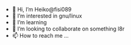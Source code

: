 - 👋 Hi, I’m Heiko@fisi089
- 👀 I’m interested in gnu/linux
- 🌱 I’m learning 
- 💞️ I’m looking to collaborate on something l8r
- 📫 How to reach me ...

<!---
fisi089/fisi089 is a ✨ special ✨ repository because its `README.md` (this file) appears on your GitHub profile.
You can click the Preview link to take a look at your changes.
--->
